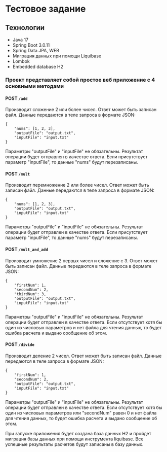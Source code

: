 # Тестовое задание

## Технологии

- Java 17
- Spring Boot 3.0.11
- Spring Data JPA, WEB
- Миграция данных при помощи Liquibase
- Lombok
- Embedded database H2


### Проект представляет собой простое веб приложение с 4 основными методами

#### POST `/add`

Производит сложение 2 или более чисел. Ответ может быть записан файл. Данные передаются в теле запроса в формате JSON:

```
{
    "nums": [1, 2, 3],
    "outputFile": "output.txt",
    "inputFile": "input.txt"
}
```

Параметры "outputFile" и "inputFile" не обязательны. Результат операции будет отправлен в качестве ответа.
Если присутствует параметр "inputFile", то данные "nums" будут перезаписаны. 

#### POST `/mult`

Производит перемножение 2 или более чисел. Ответ может быть записан файл. Данные передаются в теле запроса в формате JSON:

```
{
    "nums": [1, 2, 3],
    "outputFile": "output.txt",
    "inputFile": "input.txt"
}
```

Параметры "outputFile" и "inputFile" не обязательны. Результат операции будет отправлен в качестве ответа.
Если присутствует параметр "inputFile", то данные "nums" будут перезаписаны. 

#### POST `/mult_and_add`

Производит умножение 2 первых чисел и сложение с 3. Ответ может быть записан файл. Данные передаются в теле запроса в формате JSON:

```
{
    "firstNum": 1,
    "secondNum": 2,
    "thirdNum": 3,
    "outputFile": "output.txt",
    "inputFile": "input.txt"
}
```

Параметры "outputFile" и "inputFile" не обязательны. Результат операции будет отправлен в качестве ответа.
Если отсутствует хотя бы один из числовых параметров и нет файла для чтения данных, то будет ошибка расчета и выдано сообщение об этом. 

#### POST `/divide`

Производит деление 2 чисел. Ответ может быть записан файл. Данные передаются в теле запроса в формате JSON:

```
{
    "firstNum": 1,
    "secondNum": 2,
    "outputFile": "output.txt",
    "inputFile": "input.txt"
}
```

Параметры "outputFile" и "inputFile" не обязательны. Результат операции будет отправлен в качестве ответа.
Если отсутствует хотя бы один из числовых параметров или "secondNum" равен 0 и нет файла для чтения данных, то будет ошибка расчета и выдано сообщение об этом. 

При запуске приложения будет создана база данных H2 и пройдет миграция базы данных при помощи инструмента liquibase. 
Все успешные результаты расчетов будут записаны в базу данных. 

